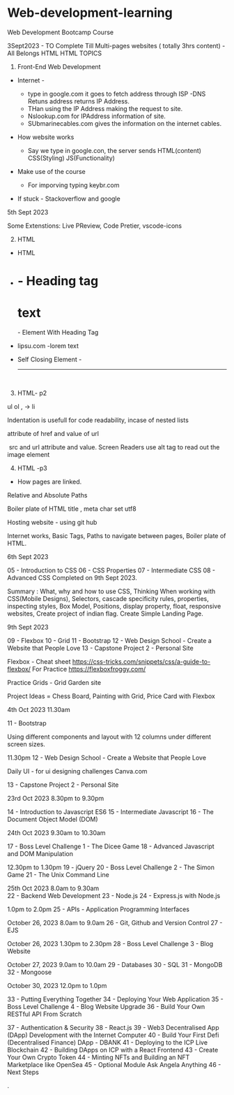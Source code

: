 # Web-development-learning

Web Development Bootcamp Course

3Sept2023 - TO Complete Till Multi-pages websites ( totally 3hrs content) - All Belongs HTML
HTML TOPICS

1. Front-End Web Development

- Internet -

  - type in google.com it goes to fetch address through ISP -DNS Retuns address returns IP Address.
  - THan using the IP Address making the request to site.
  - Nslookup.com for IPAddress information of site.
  - SUbmarinecables.com gives the information on the internet cables.

- How website works

  - Say we type in google.con, the server sends HTML(content) CSS(Styling) JS(Functionality)

- Make use of the course

  - For imporving typing keybr.com

- If stuck - Stackoverflow and google

5th Sept 2023

Some Extenstions: Live PReview, Code Pretier, vscode-icons

2. HTML

- HTML
- <h1> - Heading tag
  <h1>text</h1> - Element With Heading Tag

- <p>
  lipsu.com -lorem text

- Self Closing Element - <hr /> <br/>

3. HTML- p2

ul ol , -> li

Indentation is usefull for code readability, incase of nested lists

<a> attribute of href and value of url

<img /> src and url attribute and value. Screen Readers use alt tag to read out the image element

4. HTML -p3

- How pages are linked.

Relative and Absolute Paths

Boiler plate of HTML
title , meta char set utf8

Hosting website - using git hub

Internet works, Basic Tags, Paths to navigate between pages, Boiler plate of HTML.

6th Sept 2023

05 - Introduction to CSS
06 - CSS Properties
07 - Intermediate CSS
08 - Advanced CSS
Completed on 9th Sept 2023.

Summary : What, why and how to use CSS, Thinking When working with CSS(Mobile Designs), Selectors, cascade specificity rules, properties, inspecting styles, Box Model, Positions, display property, float, responsive websites, Create project of indian flag. Create Simple Landing Page.

9th Sept 2023

09 - Flexbox
10 - Grid
11 - Bootstrap
12 - Web Design School - Create a Website that People Love
13 - Capstone Project 2 - Personal Site

Flexbox -
Cheat sheet https://css-tricks.com/snippets/css/a-guide-to-flexbox/
For Practice https://flexboxfroggy.com/

Practice Grids - Grid Garden site

Project Ideas = Chess Board, Painting with Grid, Price Card with Flexbox

4th Oct 2023
11.30am

11 - Bootstrap

Using different components and layout with 12 columns under different screen sizes.

11.30pm
12 - Web Design School - Create a Website that People Love

Daily UI - for ui designing challenges
Canva.com

13 - Capstone Project 2 - Personal Site

23rd Oct 2023
8.30pm to 9.30pm

14 - Introduction to Javascript ES6
15 - Intermediate Javascript
16 - The Document Object Model (DOM)

24th Oct 2023
9.30am to 10.30am

17 - Boss Level Challenge 1 - The Dicee Game
18 - Advanced Javascript and DOM Manipulation

12.30pm to 1.30pm
19 - jQuery
20 - Boss Level Challenge 2 - The Simon Game
21 - The Unix Command Line

25th Oct 2023
8.0am to 9.30am  
22 - Backend Web Development
23 - Node.js
24 - Express.js with Node.js

1.0pm to 2.0pm
25 - APIs - Application Programming Interfaces

October 26, 2023
8.0am to 9.0am
26 - Git, Github and Version Control
27 - EJS

October 26, 2023
1.30pm to 2.30pm
28 - Boss Level Challenge 3 - Blog Website

October 27, 2023
9.0am to 10.0am
29 - Databases
30 - SQL
31 - MongoDB
32 - Mongoose

October 30, 2023
12.0pm to 1.0pm

33 - Putting Everything Together
34 - Deploying Your Web Application
35 - Boss Level Challenge 4 - Blog Website Upgrade
36 - Build Your Own RESTful API From Scratch

37 - Authentication & Security
38 - React.js
39 - Web3 Decentralised App (DApp) Development with the Internet Computer
40 - Build Your First Defi (Decentralised Finance) DApp - DBANK
41 - Deploying to the ICP Live Blockchain
42 - Building DApps on ICP with a React Frontend
43 - Create Your Own Crypto Token
44 - Minting NFTs and Building an NFT Marketplace like OpenSea
45 - Optional Module Ask Angela Anything
46 - Next Steps

.
